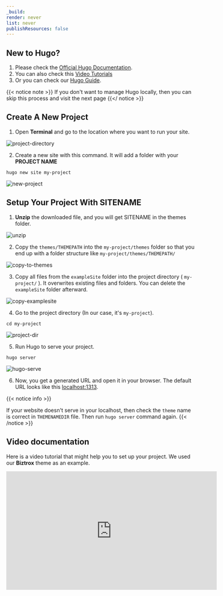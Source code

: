 ```yaml
---
_build:
render: never
list: never
publishResources: false
---
```


## New to Hugo?

1. Please check the [Official Hugo Documentation](https://gohugo.io/getting-started/installing/). 
2. You can also check this [Video Tutorials](https://www.youtube.com/watch?v=qtIqKaDlqXo&list=PLLAZ4kZ9dFpOnyRlyS-liKL5ReHDcj4G3)
3. Or you can check our [Hugo Guide](/guide/).

{{< notice note >}}
If you don't want to manage Hugo locally, then you can skip this process and visit the next page 
{{</ notice >}}

## Create A New Project

1. Open **Terminal** and go to the location where you want to run your site.

![project-directory](/images/theme-installation/project-path.png)

2. Create a new site with this command. It will add a folder with your **PROJECT NAME**

```shell
hugo new site my-project
```
![new-project](/images/theme-installation/new-project.png)

## Setup Your Project With SITENAME

1. **Unzip** the downloaded file, and you will get SITENAME in the themes folder.

![unzip](../images/unzip.png)

2. Copy the `themes/THEMEPATH` into the `my-project/themes` folder so that you end up with a folder structure like `my-project/themes/THEMEPATH/`

![copy-to-themes](../images/copy-theme.png)

3. Copy all files from the `exampleSite` folder into the project directory ( `my-project/` ). It overwrites existing files and folders. You can delete the `exampleSite` folder afterward.

![copy-examplesite](../images/copy-examplesite.png)

4. Go to the project directory (In our case, it's `my-project`). 

```shell
cd my-project
```
![project-dir](/images/theme-installation/project-dir.png)

5. Run Hugo to serve your project. 

```shell
hugo server
```
![hugo-serve](/images/theme-installation/hugo-serve.png)

6. Now, you get a generated URL and open it in your browser. The default URL looks like this [localhost:1313](http://localhost:1313/).

{{< notice info >}}
<!-- If your website doesn't serve in your localhost, then check the `theme` name is correct in `config/_default/config.toml` file. Then run `hugo server` command again. -->
If your website doesn't serve in your localhost, then check the `theme` name is correct in `THEMENAMEDIR` file. Then run `hugo server` command again.
{{< /notice >}}

## Video documentation

Here is a video tutorial that might help you to set up your project. We used our **Biztrox** theme as an example.

<iframe width="560" height="315" src="https://www.youtube.com/embed/jrkvirglgaQ" title="YouTube video player" frameborder="0" allow="accelerometer; autoplay; clipboard-write; encrypted-media; gyroscope; picture-in-picture" allowfullscreen></iframe>